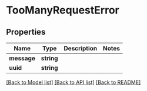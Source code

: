 # TooManyRequestError

## Properties
Name | Type | Description | Notes
------------ | ------------- | ------------- | -------------
**message** | **string** |  | 
**uuid** | **string** |  | 

[[Back to Model list]](../../README.md#documentation-for-models) [[Back to API list]](../../README.md#documentation-for-api-endpoints) [[Back to README]](../../README.md)

